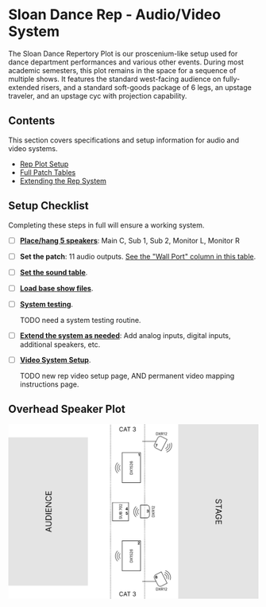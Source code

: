 # Sloan Dance Rep - Audio/Video System

The Sloan Dance Repertory Plot is our proscenium-like setup used for dance department performances and various other events. During most academic semesters, this plot remains in the space for a sequence of multiple shows. It features the standard west-facing audience on fully-extended risers, and a standard soft-goods package of 6 legs, an upstage traveler, and an upstage cyc with projection capability.

## Contents

This section covers specifications and setup information for audio and video systems.

- [Rep Plot Setup](setup.md)
- [Full Patch Tables](patch.md)
- [Extending the Rep System](extending.md)

## Setup Checklist

Completing these steps in full will ensure a working system.

- [ ] **[Place/hang 5 speakers](setup.md#analog-setpatch)**: Main C, Sub 1, Sub 2, Monitor L, Monitor R

- [ ] **Set the patch**: 11 audio outputs. [See the "Wall Port" column in this table](setup.md#speaker-installation).

- [ ] **[Set the sound table](setup.md#setting-the-sound-table)**.

- [ ] **[Load base show files](setup.md#load-all-base-show-files)**.

- [ ] **[System testing](#TODO)**.

  TODO need a system testing routine.

- [ ] **[Extend the system as needed](extending.md)**: Add analog inputs, digital inputs, additional speakers, etc.

- [ ] **[Video System Setup](#TODO)**.

  TODO new rep video setup page, AND permanent video mapping instructions page.

## Overhead Speaker Plot

<img width="667" src="../assets/rep_drawing.svg" alt="overhead drawing" />

